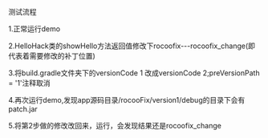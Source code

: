 

测试流程

1.正常运行demo

2.HelloHack类的showHello方法返回值修改下rocoofix---rocoofix_change(即代表着需要修改的补丁位置)

3.将build.gradle文件夹下的versionCode 1 改成versionCode 2;preVersionPath = '1'注释取消

4.再次运行demo,发现app源码目录/rocooFix/version1/debug的目录下会有patch.jar

5.将第2步做的修改改回来，运行，会发现结果还是rocoofix_change
